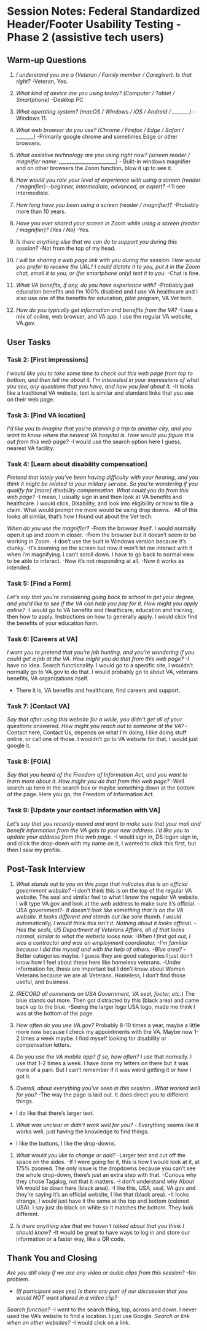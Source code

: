 # Session Notes: Federal Standardized Header/Footer Usability Testing - Phase 2 (assistive tech users)

## Warm-up Questions 

1. *I understand you are a (Veteran / Family member / Caregiver). Is that right?* -Veteran, Yes.

1. *What kind of device are you using today? (Computer / Tablet / Smartphone)* -Desktop PC

1. *What operating system? (macOS / Windows / iOS / Android / _______)* -Windows 11.

1. *What web browser do you use? (Chrome / Firefox / Edge / Safari / _______)* -Primarily google chrome and sometimes Edge or other browsers.

1. *What assistive technology are you using right now? (screen reader / magnifier name: _______________________)* - Built-in windows magnifier and on other browsers the Zoom function, blow it up to see it.

1. *How would you rate your level of experience with using a screen (reader / magnifier)--beginner, intermediate, advanced, or expert?* -I’ll see intermediate. 

1. *How long have you been using a screen (reader / magnifier)?* -Probably more than 10 years.

1. *Have you ever shared your screen in Zoom while using a screen (reader / magnifier)? (Yes / No)* -Yes.

1. *Is there anything else that we can do to support you during this session?* -Not from the top of my head.

1. *I will be sharing a web page link with you during the session. How would you prefer to receive the URL? I could dictate it to you, put it in the Zoom chat, email it to you, or (for smartphone only) text it to you.*  -Chat is fine.

1. *What VA benefits, if any, do you have experience with?* -Probably just education benefits and I’m 100% disabled and I use VA healthcare and I also use one of the benefits for education, pilot program, VA Vet tech.

1. *How do you typically get information and benefits from the VA?* -I use a mix of online, web browser, and VA app. I use the regular VA website, VA.gov.

## User Tasks

### Task 2: [First impressions]
*I would like you to take some time to check out this web page from top to bottom, and then tell me about it. I'm interested in your impressions of what you see, any questions that you have, and how you feel about it.* -It looks like a traditional VA website, text is similar and standard links that you see on their web page. 
 

### Task 3: [Find VA location]
*I'd like you to imagine that you're planning a trip to another city, and you want to know where the nearest VA hospital is. How would you figure this out from this web page?* -I would use the search option here I guess, nearest VA facility. 


### Task 4: [Learn about disability compensation]
*Pretend that lately you've been having difficulty with your hearing, and you think it might be related to your military service. So you're wondering if you qualify for [more] disability compensation. What could you do from this web page?* -I mean, I usually sign in and then look at VA benefits and healthcare. I would click, Disability, and look into eligibility or how to file a claim. What would prompt me more would be using drop downs. 
-All of this looks all similar, that’s how I found out about the Vet tech. 

*When do you use the magnifier?* -From the browser itself. I would normally open it up and zoom in closer. 
-From the browser but it doesn’t seem to be working in Zoom. 
-I don’t use the built in Windows version because it’s clunky. 
-It’s zooming on the screen but now it won't let me interact with it when I’m magnifying. I can’t scroll down. I have to go back to normal view to be able to interact. 
-Now it’s not responding at all. 
-Now it works as intended.
### Task 5: [Find a Form]
*Let's say that you're considering going back to school to get your degree, and you'd like to see if the VA can help you pay for it. How might you apply online?* -I would go to VA benefits and Healthcare, education and training, then how to apply. Instructions on how to generally apply. I would click find the benefits of your education form.

### Task 6: [Careers at VA]
*I want you to pretend that you're job hunting, and you're wondering if you could get a job at the VA. How might you do that from this web page?* -I have no idea. Search functionality. I would go to a specific site, I wouldn’t normally go to VA.gov to do that. I would probably go to about VA, veterans benefits, VA organizations itself.
- There it is, VA benefits and healthcare, find careers and support. 

### Task 7: [Contact VA]
*Say that after using this website for a while, you didn't get all of your questions answered. How might you reach out to someone at the VA?* -Contact here, Contact Us, depends on what I’m doing, I like doing stuff online, or call one of those. I wouldn’t go to VA website for that, I would just google it. 

### Task 8: [FOIA]
 *Say that you heard of the Freedom of Information Act, and you want to learn more about it. How might you do that from this web page?* -Well  search up here in the search box or maybe something down at the bottom of the page. Here you go, the Freedom of Information Act. 

### Task 9: [Update your contact information with VA]
*Let's say that you recently moved and want to make sure that your mail and benefit information from the VA gets to your new address. I’d like you to update your address from this web page.* -I would sign in, DS logon sign in, and click the drop-down with my name on it, I wanted to click this first, but then I saw my profile. 

## Post-Task Interview 

1. *What stands out to you on this page that indicates this is an official government website?* -I don’t think this is on the top of the regular VA website. The seal and similar feel to what I know the regular VA website. I will type VA.gov and look at the web address to make sure it’s official. 
-USA government?*- It doesn’t look like something that is on the VA website. It looks different and stands out like sore thumb. I would automatically, I would think this isn’t it. Nothing about it looks official. 
-Has the seals, US Department of Veterans Affairs, all of that looks normal, similar to what the website looks now. 
-When I first got out, I was a contractor and was an employment coordinator. 
-I’m familiar because I did this myself and with the help of others. 
-Blue area?* - Better categories maybe. I guess they are good categories I just don’t know how I feel about these here like homeless veterans.
-Under information for, these are important  but I don’t know about Women Veterans because we are all Veterans. Homeless, I don’t find those useful, and business. 

1. *(RECORD all comments on USA Government, VA seal, footer, etc.)* The blue stands out more. Then got distracted by this (black area) and came back up to the blue. 
-Seeing the larger logo USA logo, made me think I was at the bottom of the page. 

1. *How often do you use VA.gov?* Probably 8-10 times a year, maybe a little more now because I check my appointments with the VA. Maybe now 1-2 times a week maybe. I find myself looking for disability or compensation letters. 

1. *Do you use the VA mobile app? If so, how often?* I use that normally. I use that  1-2 times a week. I have done my letters on there but it was more of a pain. But I can’t remember if it was weird getting it or how I got it.

1. *Overall, about everything you've seen in this session...What worked *well* for you?* -The way the page is laid out. It does direct you to different things. 
- I do like that there’s larger text. 

1. *What was *unclear or didn't work well* for you?* - Everything seems like it works well, just having the knowledge to find things. 
- I like the buttons, I like the drop-downs. 

1. *What would you like to *change or add*?* -Larger text and cut off the space on the sides.
-If I were going for it, this is how I would look at it, at 175% zoomed. The only issue is the dropdowns because you can’t see the whole drop-down, there’s just an extra step with that.
-Curious why they chose Tagalog, not that it matters. 
-I don’t understand why About VA would be down here (black area). 
-I like this, USA, seal, VA.gov and they’re saying it’s an official website, I like that (black area).
-It looks strange, I would just have it the same at the top and bottom (colored USA). I say just do black on white so it matches the bottom. They look different. 


1. *Is there anything else that we haven't talked about that you think I should know?*  -It would be great to have ways to log in and store our information or a faster way, like a QR code.

## Thank You and Closing

*Are you still okay if we use any video or audio clips from this session?* -No problem.
- *(If participant says yes) Is there any part of our discussion that you would NOT want shared in a video clip?* 

*Search function?* -I went to the search thing, top, across and down. I never used the VA’s website to find a location. I just use Google. 
*Search or link when on other websites?* -I would click on a link. 



